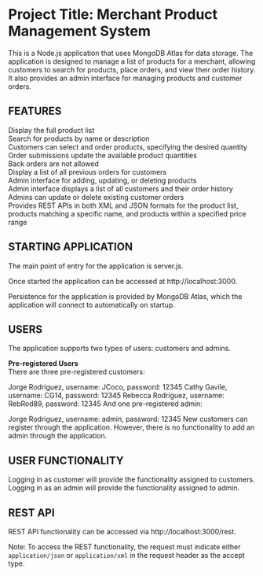 # Project Title: Merchant Product Management System #

This is a Node.js application that uses MongoDB Atlas for data storage. 
The application is designed to manage a list of products for a merchant, 
allowing customers to search for products, place orders, and view their order 
history. It also provides an admin interface for managing products 
and customer orders.

## FEATURES ##
Display the full product list  
Search for products by name or description  
Customers can select and order products, specifying the desired quantity  
Order submissions update the available product quantities  
Back orders are not allowed  
Display a list of all previous orders for customers  
Admin interface for adding, updating, or deleting products  
Admin interface displays a list of all customers and their order history  
Admins can update or delete existing customer orders  
Provides REST APIs in both XML and JSON formats for the product list, 
products matching a specific name, and products within a specified price range  

## STARTING APPLICATION ##

The main point of entry for the application is server.js.

Once started the application can be accessed at http://localhost:3000.

Persistence for the application is provided by MongoDB Atlas, which the 
application will connect to automatically on startup.

## USERS ##

The application supports two types of users: customers and admins.

**Pre-registered Users**  
There are three pre-registered customers:

Jorge Rodriguez, username: JCoco, password: 12345
Cathy Gavile, username: CG14, password: 12345
Rebecca Rodriguez, username: RebRod89, password: 12345
And one pre-registered admin:

Jorge Rodriguez, username: admin, password: 12345
New customers can register through the application. However, there is no 
functionality to add an admin through the application.

## USER FUNCTIONALITY ##

Logging in as customer will provide the functionality assigned to customers.
Logging in as an admin will provide the functionality assigned to admin. 

## REST API ##

REST API functionality can be accessed via http://localhost:3000/rest.

Note: To access the REST functionality, the request must indicate either 
```application/json``` or ```application/xml``` in the request header as the 
accept type.